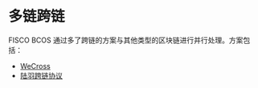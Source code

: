 # 多链跨链
FISCO BCOS 通过多了跨链的方案与其他类型的区块链进行并行处理。方案包括：

* [WeCross](https://github.com/WeBankFinTech/WeCross)
* [陆羽跨链协议](https://gitee.com/luyu-community/luyu-cross-chain-protocol)
